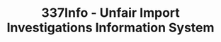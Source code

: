 ---
bigquery: https://console.cloud.google.com/bigquery?p=patents-public-data&d=usitc_investigations&page=dataset&project=sheets-management-319211
citation: US International Trade Commission 337Info Unfair Import Investigations Information
  System
contributors: US International Trade Comission
cost: None
description: US International Trade Commission 337Info Unfair Import Investigations
  Information System contains data on investigations done under Section 337. Section
  337 declares the infringement of certain statutory intellectual property rights
  and other forms of unfair competition in import trade to be unlawful practices.
  Most Section 337 investigations involve allegations of patent or registered trademark
  infringement.
documentation: FAQ and tutorial available on the site
last_edit: Mon, 04 Apr 2022 19:10:40 GMT
location: https://pubapps2.usitc.gov/337external/
maintained_by: US International Trade Comission
schema_fields: '[''investigationType'', ''finalDetViolation'', ''targetDate'', ''publication_number'',
  ''gcAttorney'', ''teoReliefGranted'', ''id'', ''internalRemand'', ''dateOfPublicationFrNotice'',
  ''issueDateOtherNonFinal'', ''title'', ''trademarkNumbers'', ''complainant'', ''patentNumber'',
  ''copyrightNumbers'', ''markmanHearing'', ''invUnfairAct'', ''aljAssigned'', ''respondent'',
  ''endDateMarkmanHearing'', ''finalIdOnViolationDue'', ''finalIdOnViolationIssue'',
  ''lastUpdated'', ''actualEndDateEvidHear'', ''teoIdIssueDate'', ''currentStatus'',
  ''investigationNo'', ''startDateMarkmanHearing'', ''dateComplaintFiled'', ''scheduledStartDateEvidHear'',
  ''docketNo'', ''currentActiveALJ'', ''cafcAppeals'', ''finalDetNoViolation'', ''dateCreated'',
  ''htsNumbers'', ''investigationTermDate'', ''teoIdDueDate'', ''teoProceedingInvolved'',
  ''scheduledEndDateEvidHear'', ''ouiiParticipation'', ''reportingRequirements'',
  ''ouiiAttorney'', ''actualStartDateEvidHear'', ''patentNumbers'']'
shortname: unfair_import_investigations
tags:
- import
- legal
- trade
timeframe: 2008-2021 (prior to 2008 downloadable as a JSON file)
title: 337Info - Unfair Import Investigations Information System
uuid: 2721f5ec-e599-4890-9265-9706719fc71e
---